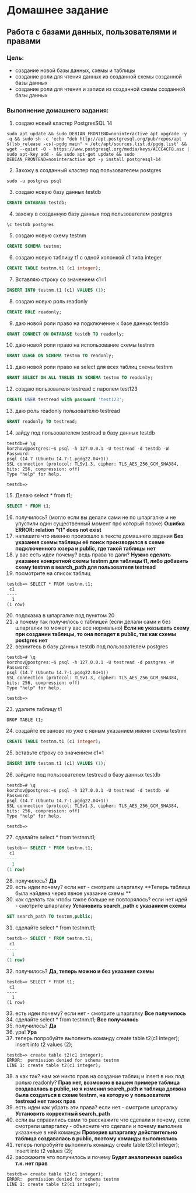 # Домашнее задание

## Работа с базами данных, пользователями и правами

### Цель:

- создание новой базы данных, схемы и таблицы
- создание роли для чтения данных из созданной схемы созданной базы данных
- создание роли для чтения и записи из созданной схемы созданной базы данных

### Выполнение домашнего задания:

1) создаю новый кластер PostgresSQL 14

```
sudo apt update && sudo DEBIAN_FRONTEND=noninteractive apt upgrade -y -q && sudo sh -c 'echo "deb http://apt.postgresql.org/pub/repos/apt $(lsb_release -cs)-pgdg main" > /etc/apt/sources.list.d/pgdg.list' && wget --quiet -O - https://www.postgresql.org/media/keys/ACCC4CF8.asc | sudo apt-key add - && sudo apt-get update && sudo DEBIAN_FRONTEND=noninteractive apt -y install postgresql-14
```

2) Захожу в созданный кластер под пользователем postgres

```
sudo -u postgres psql
```

3) создаю новую базу данных testdb

```sql
CREATE DATABASE testdb;
```

4) захожу в созданную базу данных под пользователем postgres

```
\c testdb postgres
```

5) создаю новую схему testnm

```sql
CREATE SCHEMA testnm;
```

6) создаю новую таблицу t1 с одной колонкой c1 типа integer

```sql
CREATE TABLE testnm.t1 (c1 integer);
```

7) Вставляю строку со значением c1=1

```sql
INSERT INTO testnm.t1 (c1) VALUES (1);
```

8) создаю новую роль readonly

```sql
CREATE ROLE readonly;
```

9) даю новой роли право на подключение к базе данных testdb

```sql
GRANT CONNECT ON DATABASE testdb TO readonly;
```

10) даю новой роли право на использование схемы testnm

```sql
GRANT USAGE ON SCHEMA testnm TO readonly;
```

11) даю новой роли право на select для всех таблиц схемы testnm

```sql
GRANT SELECT ON ALL TABLES IN SCHEMA testnm TO readonly;
```

12) создаю пользователя testread с паролем test123

```sql
CREATE USER testread with password 'test123';
```

13) даю роль readonly пользователю testread

```sql
GRANT readonly TO testread; 
```

14) зайду под пользователем testread в базу данных testdb

```
testdb=# \q
korzhov@postgres:~$ psql -h 127.0.0.1 -U testread -d testdb -W
Password:
psql (14.7 (Ubuntu 14.7-1.pgdg22.04+1))
SSL connection (protocol: TLSv1.3, cipher: TLS_AES_256_GCM_SHA384, bits: 256, compression: off)
Type "help" for help.

testdb=>
```

15) Делаю select * from t1;

```sql
SELECT * FROM t1;
```

16) получилось? (могло если вы делали сами не по шпаргалке и не упустили один существенный момент про который позже)
    **Ошибка ERROR:  relation "t1" does not exist**
17) напишите что именно произошло в тексте домашнего задания
    **Без указания схемы таблицы её поиск производился в схеме подключенного юзера и public, где такой таблицы нет**
18) у вас есть идеи почему? ведь права то дали?
    **Нужно сделать указание конкретной схемы testnm для таблицы t1, либо добавить схему testnm в search_path для
    пользователя testread**
19) посмотрите на список таблиц

```
testdb=> SELECT * FROM testnm.t1;
 c1
----
  1
(1 row)
```

20) подсказка в шпаргалке под пунктом 20
21) а почему так получилось с таблицей (если делали сами и без шпаргалки то может у вас все нормально) **Если не
    указывать схему при создании таблицы, то она попадет в public, так как схемы postgres нет**
22) вернитесь в базу данных testdb под пользователем postgres

```
testdb=# \q
korzhov@postgres:~$ psql -h 127.0.0.1 -U testread -d postgres -W
Password:
psql (14.7 (Ubuntu 14.7-1.pgdg22.04+1))
SSL connection (protocol: TLSv1.3, cipher: TLS_AES_256_GCM_SHA384, bits: 256, compression: off)
Type "help" for help.

testdb=>
```

23) удалите таблицу t1

```
DROP TABLE t1;
```

24) создайте ее заново но уже с явным указанием имени схемы testnm

```sql
CREATE TABLE testnm.t1 (c1 integer);
```

25) вставьте строку со значением c1=1

```sql
INSERT INTO testnm.t1 (c1) VALUES (1);
```

26) зайдите под пользователем testread в базу данных testdb

```
testdb=# \q
korzhov@postgres:~$ psql -h 127.0.0.1 -U testread -d testdb -W
Password:
psql (14.7 (Ubuntu 14.7-1.pgdg22.04+1))
SSL connection (protocol: TLSv1.3, cipher: TLS_AES_256_GCM_SHA384, bits: 256, compression: off)
Type "help" for help.

testdb=>
```

27) сделайте select * from testnm.t1;

```sql
testdb=> SELECT * FROM testnm.t1;
 c1
----
  1
(1 row)
```

28) получилось?
    **Да**
29) есть идеи почему? если нет - смотрите шпаргалку
    **Теперь таблица была найдена через явное указание схемы **
30) как сделать так чтобы такое больше не повторялось? если нет идей - смотрите шпаргалку
    **Установить search_path с указанием схемы**

```sql
SET search_path TO testnm,public;
```

31) сделайте select * from testnm.t1;

```sql
testdb=> SELECT * FROM testnm.t1;
 c1
----
  1
(1 row)
```

32) получилось?
    **Да, теперь можно и без указания схемы**

```
testdb=> SELECT * FROM t1;
 c1
----
  1
(1 row)
```

33) есть идеи почему? если нет - смотрите шпаргалку
    **Все получилось**
34) сделайте select * from testnm.t1; **Все получилось**
35) получилось? **Да**
36) ура! **Ура**
37) теперь попробуйте выполнить команду create table t2(c1 integer); insert into t2 values (2);

```
testdb=> create table t2(c1 integer);
ERROR:  permission denied for schema testnm
LINE 1: create table t2(c1 integer);
```

38) а как так? нам же никто прав на создание таблиц и insert в них под ролью readonly?
    **Прав нет, возможно в вашем примере таблица создавалась в public, но я изменил search_path и таблица должна была
    создаться в схеме testnm, на которую у пользователя testread нет таких прав**
39) есть идеи как убрать эти права? если нет - смотрите шпаргалку
    **Установить корректный search_path**
40) если вы справились сами то расскажите что сделали и почему, если смотрели шпаргалку - объясните что сделали и почему
    выполнив указанные в ней команды
    **Проверив шпаргалку действительно таблица создавалась в public, поэтому команды выполнялись**
41) теперь попробуйте выполнить команду create table t3(c1 integer); insert into t2 values (2);
42) расскажите что получилось и почему
    **Будет аналогичная ошибка т.к. нет прав**

```
testdb=> create table t2(c1 integer);
ERROR:  permission denied for schema testnm
LINE 1: create table t2(c1 integer);
```